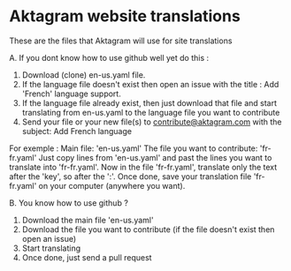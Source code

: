 # Aktagram website translations
These are the files that Aktagram will use for site translations



A. If you dont know how to use github well yet do this :
  1. Download (clone) en-us.yaml file.
  2. If the language file doesn't exist then open an issue with the title : Add 'French' language support.
  2. If the language file already exist, then just download that file and start translating from en-us.yaml to the language file you want to contribute
  3. Send your file or your new file(s) to contribute@aktagram.com with the subject: Add French language
  
For exemple : 
    Main file: 'en-us.yaml'
    The file you want to contribute: 'fr-fr.yaml' 
    Just copy lines from 'en-us.yaml' and past the lines you want to translate into 'fr-fr.yaml'.
    Now in the file 'fr-fr.yaml', translate only the text after the 'key', so after the ':'.
    Once done, save your translation file 'fr-fr.yaml' on your computer (anywhere you want).
    
B. You know how to use github ?
  1. Download the main file 'en-us.yaml'
  2. Download the file you want to contribute (if the file doesn't exist then open an issue)
  3. Start translating
  4. Once done, just send a pull request 
    


